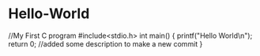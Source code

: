 # Hello-World
//My First C program
#include<stdio.h>
int main()
{ 
    printf("Hello World\n");
    return 0;
    //added some description to make a new commit
}
